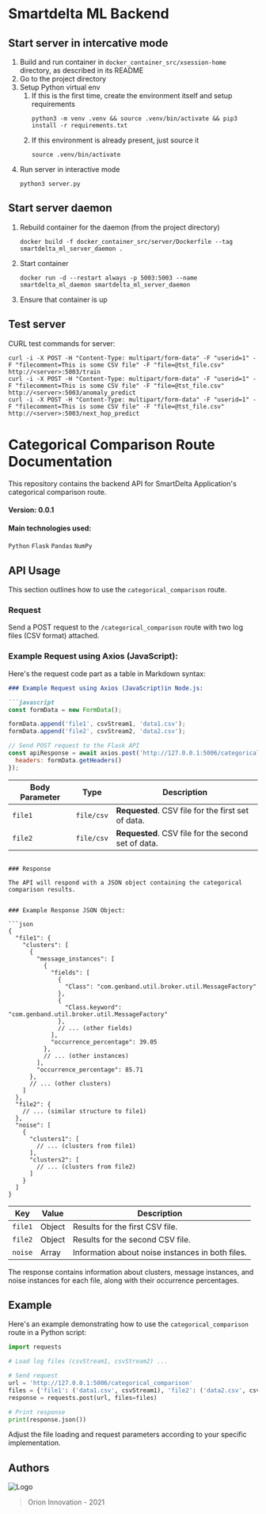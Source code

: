 # Smartdelta ML Backend

## Start server in intercative mode

1. Build and run container in `docker_container_src/xsession-home` directory, as described in its README
1. Go to the project directory
1. Setup Python virtual env
   1. If this is the first time, create the environment itself and setup requirements
      ```
      python3 -m venv .venv && source .venv/bin/activate && pip3 install -r requirements.txt
      ```
   1. If this environment is already present, just source it
      ```
      source .venv/bin/activate
      ```
1. Run server in interactive mode
   ```
   python3 server.py
   ```

## Start server daemon

1. Rebuild container for the daemon (from the project directory)
   ```
   docker build -f docker_container_src/server/Dockerfile --tag smartdelta_ml_server_daemon .
   ```
1. Start container
   ```
   docker run -d --restart always -p 5003:5003 --name smartdelta_ml_daemon smartdelta_ml_server_daemon
   ```
1. Ensure that container is up

## Test server

CURL test commands for server:
```
curl -i -X POST -H "Content-Type: multipart/form-data" -F "userid=1" -F "filecomment=This is some CSV file" -F "file=@tst_file.csv" http://<server>:5003/train
curl -i -X POST -H "Content-Type: multipart/form-data" -F "userid=1" -F "filecomment=This is some CSV file" -F "file=@tst_file.csv" http://<server>:5003/anomaly_predict
curl -i -X POST -H "Content-Type: multipart/form-data" -F "userid=1" -F "filecomment=This is some CSV file" -F "file=@tst_file.csv" http://<server>:5003/next_hop_predict
```


# Categorical Comparison Route Documentation

This repository contains the backend API for SmartDelta Application's categorical comparison route.

#### Version: 0.0.1

#### Main technologies used:

`Python` `Flask` `Pandas` `NumPy` 


## API Usage

This section outlines how to use the `categorical_comparison` route.

### Request

Send a POST request to the `/categorical_comparison` route with two log files (CSV format) attached.

### Example Request using Axios (JavaScript):

Here's the request code part as a table in Markdown syntax:

```markdown
### Example Request using Axios (JavaScript)in Node.js:

```javascript
const formData = new FormData();

formData.append('file1', csvStream1, 'data1.csv');
formData.append('file2', csvStream2, 'data2.csv');

// Send POST request to the Flask API
const apiResponse = await axios.post('http://127.0.0.1:5006/categorical_comparison', formData, {
  headers: formData.getHeaders()
});
```

| Body Parameter | Type            | Description                                |
| -------------- | --------------- | ------------------------------------------ |
| `file1`        | `file/csv`      | **Requested**. CSV file for the first set of data. |
| `file2`        | `file/csv`      | **Requested**. CSV file for the second set of data. |

```

### Response

The API will respond with a JSON object containing the categorical comparison results.


### Example Response JSON Object:

```json
{
  "file1": {
    "clusters": [
      {
        "message_instances": [
          {
            "fields": [
              {
                "Class": "com.genband.util.broker.util.MessageFactory"
              },
              {
                "Class.keyword": "com.genband.util.broker.util.MessageFactory"
              },
              // ... (other fields)
            ],
            "occurrence_percentage": 39.05
          },
          // ... (other instances)
        ],
        "occurrence_percentage": 85.71
      },
      // ... (other clusters)
    ]
  },
  "file2": {
    // ... (similar structure to file1)
  },
  "noise": [
    {
      "clusters1": [
        // ... (clusters from file1)
      ],
      "clusters2": [
        // ... (clusters from file2)
      ]
    }
  ]
}
```

| Key            | Value   | Description                                       |
| -------------- | ------- | ------------------------------------------------- |
| `file1`        | Object  | Results for the first CSV file.                   |
| `file2`        | Object  | Results for the second CSV file.                  |
| `noise`        | Array   | Information about noise instances in both files.  |

The response contains information about clusters, message instances, and noise instances for each file, along with their occurrence percentages.

## Example

Here's an example demonstrating how to use the `categorical_comparison` route in a Python script:

```python
import requests

# Load log files (csvStream1, csvStream2) ...

# Send request
url = 'http://127.0.0.1:5006/categorical_comparison'
files = {'file1': ('data1.csv', csvStream1), 'file2': ('data2.csv', csvStream2)}
response = requests.post(url, files=files)

# Print response
print(response.json())
```

Adjust the file loading and request parameters according to your specific implementation.

## Authors

![Logo](https://docs.kariyer.net/job/jobtemplate/000/000/241/avatar/24111520220128041051054.jpeg)
> Orion Innovation - 2021
